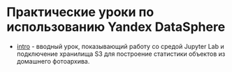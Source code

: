 # Практические уроки по использованию Yandex DataSphere

* [intro](intro) - вводный урок, показывающий работу со средой Jupyter Lab и подключение хранилища S3 для построение статистики объектов из домашнего фотоархива.